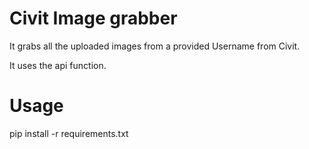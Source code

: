 # Civit Image grabber

It grabs all the uploaded images from a provided Username from Civit.  

It uses the api function. 

# Usage 

pip install -r requirements.txt


